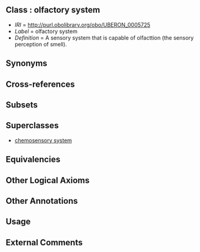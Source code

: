 
## Class : olfactory system

 * *IRI* = http://purl.obolibrary.org/obo/UBERON_0005725
 * *Label* = olfactory system
 * *Definition* = A sensory system that is capable of olfacttion (the sensory perception of smell).

## Synonyms


## Cross-references


## Subsets


## Superclasses

 * [chemosensory system](../../UBERON/26/UBERON_0005726.md)

## Equivalencies


## Other Logical Axioms


## Other Annotations


## Usage


## External Comments


